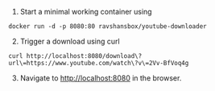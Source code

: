 1. Start a minimal working container using

`
docker run -d -p 8080:80 ravshansbox/youtube-downloader
`

2. Trigger a download using curl

`
curl http://localhost:8080/download\?url\=https://www.youtube.com/watch\?v\=2Vv-BfVoq4g
`

3. Navigate to <http://localhost:8080> in the browser.
